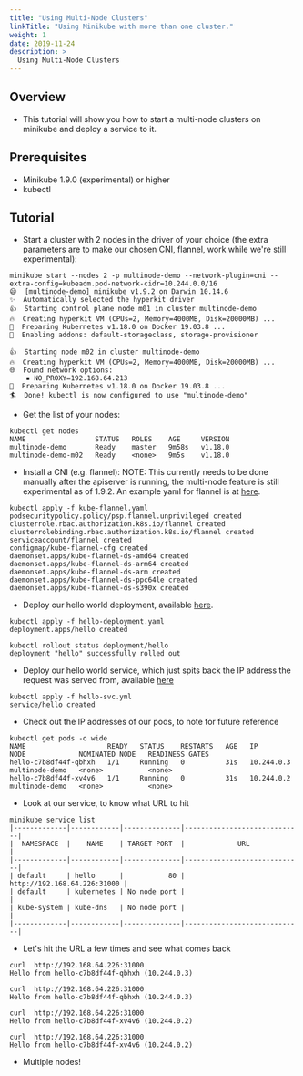 ```yaml
---
title: "Using Multi-Node Clusters"
linkTitle: "Using Minikube with more than one cluster."
weight: 1
date: 2019-11-24
description: >
  Using Multi-Node Clusters
---
```


## Overview

- This tutorial will show you how to start a multi-node clusters on minikube and deploy a service to it.

## Prerequisites

- Minikube 1.9.0 (experimental) or higher
- kubectl

## Tutorial

- Start a cluster with 2 nodes in the driver of your choice (the extra parameters are to make our chosen CNI, flannel, work while we're still experimental):
```
minikube start --nodes 2 -p multinode-demo --network-plugin=cni --extra-config=kubeadm.pod-network-cidr=10.244.0.0/16
😄  [multinode-demo] minikube v1.9.2 on Darwin 10.14.6
✨  Automatically selected the hyperkit driver
👍  Starting control plane node m01 in cluster multinode-demo
🔥  Creating hyperkit VM (CPUs=2, Memory=4000MB, Disk=20000MB) ...
🐳  Preparing Kubernetes v1.18.0 on Docker 19.03.8 ...
🌟  Enabling addons: default-storageclass, storage-provisioner

👍  Starting node m02 in cluster multinode-demo
🔥  Creating hyperkit VM (CPUs=2, Memory=4000MB, Disk=20000MB) ...
🌐  Found network options:
    ▪ NO_PROXY=192.168.64.213
🐳  Preparing Kubernetes v1.18.0 on Docker 19.03.8 ...
🏄  Done! kubectl is now configured to use "multinode-demo"
```

- Get the list of your nodes:
```
kubectl get nodes
NAME                 STATUS   ROLES    AGE     VERSION
multinode-demo       Ready    master   9m58s   v1.18.0
multinode-demo-m02   Ready    <none>   9m5s    v1.18.0
```

- Install a CNI (e.g. flannel):
NOTE: This currently needs to be done manually after the apiserver is running, the multi-node feature is still experimental as of 1.9.2.
An example yaml for flannel is at [here](https://github.com/kubernetes/minikube/blob/master/hack/demo/kube_flannel.yaml).
```
kubectl apply -f kube-flannel.yaml
podsecuritypolicy.policy/psp.flannel.unprivileged created
clusterrole.rbac.authorization.k8s.io/flannel created
clusterrolebinding.rbac.authorization.k8s.io/flannel created
serviceaccount/flannel created
configmap/kube-flannel-cfg created
daemonset.apps/kube-flannel-ds-amd64 created
daemonset.apps/kube-flannel-ds-arm64 created
daemonset.apps/kube-flannel-ds-arm created
daemonset.apps/kube-flannel-ds-ppc64le created
daemonset.apps/kube-flannel-ds-s390x created
```

- Deploy our hello world deployment, available [here](https://github.com/kubernetes/minikube/blob/master/hack/demo/hello-deployment.yaml).
```
kubectl apply -f hello-deployment.yaml
deployment.apps/hello created

kubectl rollout status deployment/hello
deployment "hello" successfully rolled out
```

- Deploy our hello world service, which just spits back the IP address the request was served from, available [here](https://github.com/kubernetes/minikube/blob/master/hack/demo/hello-deployment.yaml)
```
kubectl apply -f hello-svc.yml
service/hello created
```

- Check out the IP addresses of our pods, to note for future reference
```
kubectl get pods -o wide
NAME                    READY   STATUS    RESTARTS   AGE   IP           NODE             NOMINATED NODE   READINESS GATES
hello-c7b8df44f-qbhxh   1/1     Running   0          31s   10.244.0.3   multinode-demo   <none>           <none>
hello-c7b8df44f-xv4v6   1/1     Running   0          31s   10.244.0.2   multinode-demo   <none>           <none>
```

- Look at our service, to know what URL to hit
```
minikube service list
|-------------|------------|--------------|-----------------------------|
|  NAMESPACE  |    NAME    | TARGET PORT  |             URL             |
|-------------|------------|--------------|-----------------------------|
| default     | hello      |           80 | http://192.168.64.226:31000 |
| default     | kubernetes | No node port |                             |
| kube-system | kube-dns   | No node port |                             |
|-------------|------------|--------------|-----------------------------|
```

- Let's hit the URL a few times and see what comes back
```
curl  http://192.168.64.226:31000
Hello from hello-c7b8df44f-qbhxh (10.244.0.3)

curl  http://192.168.64.226:31000
Hello from hello-c7b8df44f-qbhxh (10.244.0.3)

curl  http://192.168.64.226:31000
Hello from hello-c7b8df44f-xv4v6 (10.244.0.2)

curl  http://192.168.64.226:31000
Hello from hello-c7b8df44f-xv4v6 (10.244.0.2)
```

- Multiple nodes!
